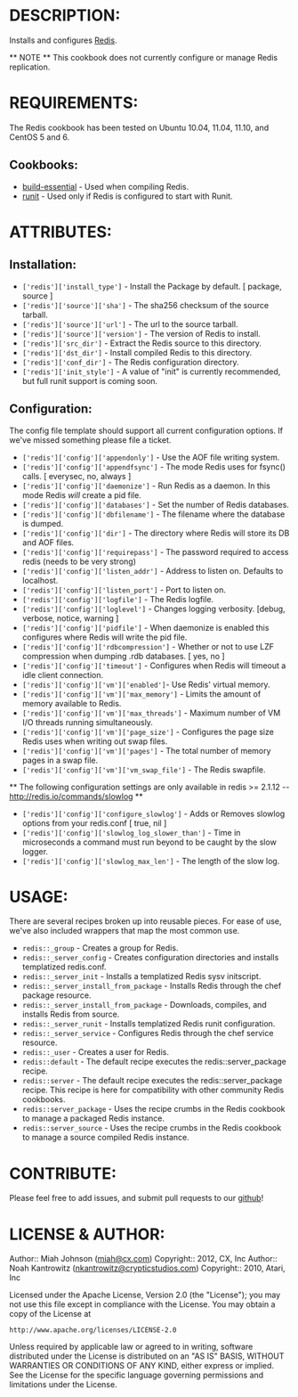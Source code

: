 # DESCRIPTION:

Installs and configures [Redis](http://redis.io/).

** NOTE **
This cookbook does not currently configure or manage Redis replication.

# REQUIREMENTS:

The Redis cookbook has been tested on Ubuntu 10.04, 11.04, 11.10, and CentOS 5 and 6.

## Cookbooks:

* [build-essential](https://github.com/opscode-cookbooks/build-essential) - Used when compiling Redis.
* [runit](https://github.com/opscode-cookbooks/runit) - Used only if Redis is configured to start with Runit.

# ATTRIBUTES:

## Installation:
* `['redis']['install_type']` - Install the Package by default. [ package, source ]
* `['redis']['source']['sha']` - The sha256 checksum of the source tarball.
* `['redis']['source']['url']` - The url to the source tarball.
* `['redis']['source']['version']` - The version of Redis to install.
* `['redis']['src_dir']` - Extract the Redis source to this directory.
* `['redis']['dst_dir']` - Install compiled Redis to this directory.
* `['redis']['conf_dir']` - The Redis configuration directory.
* `['redis']['init_style']` - A value of "init" is currently recommended, but full runit support is coming soon.

## Configuration:

The config file template should support all current configuration options. If we've missed something please file a ticket.

* `['redis']['config']['appendonly']` - Use the AOF file writing system.
* `['redis']['config']['appendfsync']` - The mode Redis uses for fsync() calls. [ everysec, no, always ]
* `['redis']['config']['daemonize']` - Run Redis as a daemon. In this mode Redis _will_ create a pid file.
* `['redis']['config']['databases']` - Set the number of Redis databases.
* `['redis']['config']['dbfilename']` - The filename where the database is dumped.
* `['redis']['config']['dir']` - The directory where Redis will store its DB and AOF files.
* `['redis']['config']['requirepass']` - The password required to access redis (needs to be very strong)
* `['redis']['config']['listen_addr']` - Address to listen on. Defaults to localhost.
* `['redis']['config']['listen_port']` - Port to listen on.
* `['redis']['config']['logfile']` - The Redis logfile.
* `['redis']['config']['loglevel']` - Changes logging verbosity. [debug, verbose, notice, warning ]
* `['redis']['config']['pidfile']` - When daemonize is enabled this configures where Redis will write the pid file.
* `['redis']['config']['rdbcompression']` - Whether or not to use LZF compression when dumping .rdb databases. [ yes, no ]
* `['redis']['config']['timeout']` - Configures when Redis will timeout a idle client connection.
* `['redis']['config']['vm']['enabled']`- Use Redis' virtual memory.
* `['redis']['config']['vm']['max_memory']` - Limits the amount of memory available to Redis.
* `['redis']['config']['vm']['max_threads']` - Maximum number of VM I/O threads running simultaneously.
* `['redis']['config']['vm']['page_size']` - Configures the page size Redis uses when writing out swap files.
* `['redis']['config']['vm']['pages']` - The total number of memory pages in a swap file.
* `['redis']['config']['vm']['vm_swap_file']` - The Redis swapfile.

** The following configuration settings are only available in redis >= 2.1.12 -- http://redis.io/commands/slowlog **

* `['redis']['config']['configure_slowlog']` - Adds or Removes slowlog options from your redis.conf [ true, nil ]
* `['redis']['config']['slowlog_log_slower_than']` - Time in microseconds a command must run beyond to be caught by the slow logger.
* `['redis']['config']['slowlog_max_len']` - The length of the slow log.

# USAGE:

There are several recipes broken up into reusable pieces. For ease of use, we've also included wrappers that map the most common use.

* `redis::_group` - Creates a group for Redis.
* `redis::_server_config` - Creates configuration directories and installs templatized redis.conf.
* `redis::_server_init` - Installs a templatized Redis sysv initscript.
* `redis::_server_install_from_package` - Installs Redis through the chef package resource.
* `redis::_server_install_from_package` - Downloads, compiles, and installs Redis from source.
* `redis::_server_runit` - Installs templatized Redis runit configuration.
* `redis::_server_service` - Configures Redis through the chef service resource.
* `redis::_user` - Creates a user for Redis.
* `redis::default` - The default recipe executes the redis::server_package recipe.
* `redis::server` - The default recipe executes the redis::server_package recipe. This recipe is here for compatibility with other community Redis cookbooks.
* `redis::server_package` - Uses the recipe crumbs in the Redis cookbook to manage a packaged Redis instance.
* `redis::server_source` - Uses the recipe crumbs in the Redis cookbook to manage a source compiled Redis instance.

# CONTRIBUTE:

Please feel free to add issues, and submit pull requests to our [github](https://github.com/CXInc/chef-redis)!

# LICENSE & AUTHOR:
Author:: Miah Johnson (<miah@cx.com>)
Copyright:: 2012, CX, Inc
Author:: Noah Kantrowitz (<nkantrowitz@crypticstudios.com>)
Copyright:: 2010, Atari, Inc

Licensed under the Apache License, Version 2.0 (the "License");
you may not use this file except in compliance with the License.
You may obtain a copy of the License at

    http://www.apache.org/licenses/LICENSE-2.0

Unless required by applicable law or agreed to in writing, software
distributed under the License is distributed on an "AS IS" BASIS,
WITHOUT WARRANTIES OR CONDITIONS OF ANY KIND, either express or implied.
See the License for the specific language governing permissions and
limitations under the License.
